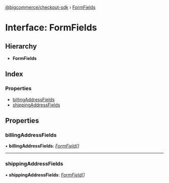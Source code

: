 [@bigcommerce/checkout-sdk](../README.md) › [FormFields](formfields.md)

# Interface: FormFields

## Hierarchy

* **FormFields**

## Index

### Properties

* [billingAddressFields](formfields.md#billingaddressfields)
* [shippingAddressFields](formfields.md#shippingaddressfields)

## Properties

###  billingAddressFields

• **billingAddressFields**: *[FormField](formfield.md)[]*

___

###  shippingAddressFields

• **shippingAddressFields**: *[FormField](formfield.md)[]*
